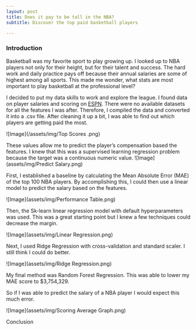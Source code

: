 ```yaml
---
layout: post
title: Does it pay to be tall in the NBA?
subtitle: Discover the top paid basketball players 

---
```

### Introduction

Basketball was my favorite sport to play growing up. I looked up to NBA players not only for their height, but for their talent and success. The hard work and daily practice pays off because their annual salaries are some of highest among all sports. This made me wonder, what stats are most important to play basketball at the professional level?

I decided to put my data skills to work and explore the league. I found data on player salaries and scoring on [ESPN](http://www.espn.com/nba/salaries). There were no available datasets for all the features I was after. Therefore, I compiled the data and converted it into a .csv file. After cleaning it up a bit, I was able to find out which players are getting paid the most. 

![Image](/assets/img/Top Scores .png)

These values allow me to predict the player’s compensation based the features. I knew that this was a supervised learning regression problem because the target was a continuous numeric value. 
![Image](assets/img/Predict Salary.png)

First, I established a baseline by calculating the Mean Absolute Error (MAE) of the top 100 NBA players. By accomplishing this, I could then use a linear model to predict the salary based on the features.

![Image](assets/img/Performance Table.png)

Then, the Sk-learn linear regression model with default hyperparameters was used. This was a great starting point but I knew a few techniques could decrease the margin. 

![Image](assets/img/Linear Regression.png)

Next, I used Ridge Regression with cross-validation and standard scaler. I still think I could do better. 

![Image](assets/img/Ridge Regression.png)

My final method was Random Forest Regression. This was able to lower my MAE score to $3,754,329. 


So if I was able to predict the salary of a NBA player I would expect this much error. 

![Image](assets/img/Scoring Average Graph.png)

Conclusion


